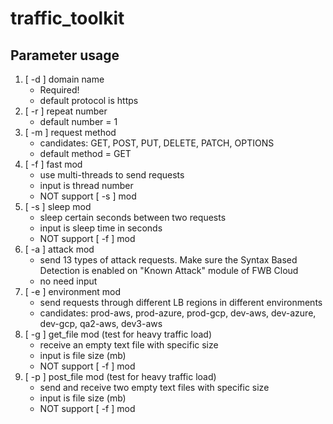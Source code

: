 # traffic_toolkit
## Parameter usage

1. [ -d ] domain name
   * Required!
   * default protocol is https
2. [ -r ] repeat number
   * default number = 1
3. [ -m ] request method
   * candidates: GET, POST, PUT, DELETE, PATCH, OPTIONS
   * default method = GET
4. [ -f ] fast mod
   * use multi-threads to send requests
   * input is thread number
   * NOT support [ -s ] mod
5. [ -s ] sleep mod
   * sleep certain seconds between two requests
   * input is sleep time in seconds
   * NOT support [ -f ] mod
6. [ -a ] attack mod
   * send 13 types of attack requests. Make sure the Syntax Based Detection is enabled on "Known Attack" module of FWB Cloud
   * no need input
7. [ -e ] environment mod
   * send requests through different LB regions in different environments
   * candidates: prod-aws, prod-azure, prod-gcp, dev-aws, dev-azure, dev-gcp, qa2-aws, dev3-aws
8. [ -g ] get_file mod (test for heavy traffic load)
   * receive an empty text file with specific size
   * input is file size (mb)
   * NOT support [ -f ] mod
9. [ -p ] post_file mod (test for heavy traffic load)
   * send and receive two empty text files with specific size
   * input is file size (mb)
   * NOT support [ -f ] mod
